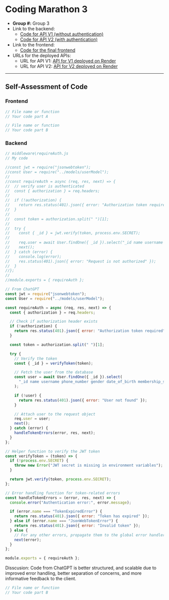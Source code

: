 # Coding Marathon 3  

- **Group #:**  Group 3  
- Link to the backend:   
  - [Code for API V1 (without authentication)](https://github.com/JY1Z/collaborative-project-3/tree/BE-API-noAuth/backend)  
  - [Code for API V2 (with authentication)](https://github.com/JY1Z/collaborative-project-3/tree/BE-API-Auth/backend)    
- Link to the frontend:    
  - [Code for the final frontend](https://github.com/JY1Z/collaborative-project-3/tree/main/frontend)    
- URLs for the deployed APIs:  
  - URL for API V1: [API for V1 deployed on Render](https://test-cm3-11.onrender.com/)  
  - URL for API V2: [API for V2 deployed on Render](https://collaborative-project-3-ft0l.onrender.com)  

---

## Self-Assessment of Code

### Frontend

```js
// File name or function
// Your code part A
```

```js
// File name or function
// Your code part B
```

### Backend

```js
// middleware\requireAuth.js
// My code

//const jwt = require("jsonwebtoken");
//const User = require("../models/userModel");
//
//const requireAuth = async (req, res, next) => {
//  // verify user is authenticated
//  const { authorization } = req.headers;
//
//  if (!authorization) {
//    return res.status(401).json({ error: "Authorization token required" });
//  }
//
//  const token = authorization.split(" ")[1];
//
//  try {
//    const { _id } = jwt.verify(token, process.env.SECRET);
//
//    req.user = await User.findOne({ _id }).select("_id name username phone_number gender date_of_birth membership_status address profile_picture");
//    next();
//  } catch (error) {
//    console.log(error);
//    res.status(401).json({ error: "Request is not authorized" });
//  }
//};
//
//module.exports = { requireAuth };

// From ChatGPT
const jwt = require("jsonwebtoken");
const User = require("../models/userModel");

const requireAuth = async (req, res, next) => {
  const { authorization } = req.headers;

  // Check if authorization header exists
  if (!authorization) {
    return res.status(401).json({ error: "Authorization token required" });
  }

  const token = authorization.split(" ")[1];

  try {
    // Verify the token
    const { _id } = verifyToken(token);

    // Fetch the user from the database
    const user = await User.findOne({ _id }).select(
      "_id name username phone_number gender date_of_birth membership_status address profile_picture"
    );

    if (!user) {
      return res.status(401).json({ error: "User not found" });
    }

    // Attach user to the request object
    req.user = user;
    next();
  } catch (error) {
    handleTokenErrors(error, res, next);
  }
};

// Helper function to verify the JWT token
const verifyToken = (token) => {
  if (!process.env.SECRET) {
    throw new Error("JWT secret is missing in environment variables");
  }

  return jwt.verify(token, process.env.SECRET);
};

// Error handling function for token-related errors
const handleTokenErrors = (error, res, next) => {
  console.error("Authentication error:", error.message);

  if (error.name === "TokenExpiredError") {
    return res.status(401).json({ error: "Token has expired" });
  } else if (error.name === "JsonWebTokenError") {
    return res.status(401).json({ error: "Invalid token" });
  } else {
    // For any other errors, propagate them to the global error handler
    next(error);
  }
};

module.exports = { requireAuth };

```
Disscusion: Code from ChatGPT is better structured, and scalable due to improved error handling, better separation of concerns, and more informative feedback to the client.


```js
// File name or function
// Your code part B
```
